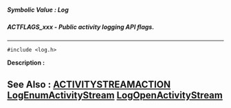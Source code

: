 ##### Symbolic Value : Log
##### ACTFLAGS_xxx - Public activity logging API flags.
---
```
#include <log.h>
```
**Description :**



**See Also :**
[ACTIVITYSTREAMACTION](/domino-c-api-docs/reference/Data/ACTIVITYSTREAMACTION)
[LogEnumActivityStream](/domino-c-api-docs/reference/Func/LogEnumActivityStream)
[LogOpenActivityStream](/domino-c-api-docs/reference/Func/LogOpenActivityStream)
---
